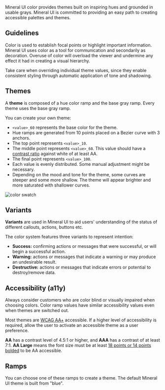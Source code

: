 Mineral UI color provides themes built on inspiring hues and grounded in usable
grays. Mineral UI is committed to providing an easy path to creating accessible
palettes and themes.

## Guidelines

Color is used to establish focal points or highlight important information.
Mineral UI uses color as a tool for communication and secondarily as decoration.
Overuse of color will overload the viewer and undermine any effect it had in
creating a visual hierarchy.

Take care when overriding individual theme values, since they enable consistent
styling through automatic application of tone and shadowing.

## Themes

A **theme** is composed of a hue color ramp and the base gray ramp. Every theme
uses the base gray ramp.

You can create your own theme:
  - `<value>_60` represents the base color for the theme.
  - Hue ramps are generated from 10 points placed on a Bezier curve with 3
    anchors.
  - The top point represents `<value>_10`.
  - The middle point represents `<value>_60`. This value should have a
    [contrast ratio](https://webaim.org/resources/contrastchecker/)
    against white of at least AA.
  - The final point represents `<value>_100`.
  - Each value is evenly distributed. Some manual adjustment might be necessary.
  - Depending on the mood and tone for the theme, some curves are steeper and
    some more shallow. The theme will appear brighter and more saturated with
    shallower curves.

![color swatch](/images/color-swatch.png)

## Variants

**Variants** are used in Mineral UI to aid users' understanding of the status of
different callouts, actions, buttons etc.

The color system features three variants to represent intention:
- **Success:** confirming actions or messages that were successful, or will
  begin a successful action.
- **Warning:** actions or messages that indicate a warning or may produce an
  undesirable result.
- **Destructive:** actions or messages that indicate errors or potential to
  destroy/remove data.

<Variants />

## Accessibility (a11y)

Always consider customers who are color blind or visually impaired when choosing
colors. Color ramp values have similar accessibility values even when themes are
switched out.

Most themes are [WCAG AA+](https://www.w3.org/TR/WCAG20/) accessible. If a
higher level of accessibility is required, allow the user to activate an
accessible theme as a user preference.

**AA** has a contrast level of 4.5:1 or higher, and **AAA** has a contrast of at
least 7:1. **AA Large** means the font size must be at
least [18 points or 14 points bolded](https://developer.paciellogroup.com/blog/2012/05/whats-large-text-in-wcag-2-0-parlance/)
to be AA accessible.

## Ramps

You can choose one of these ramps to create a theme. The default Mineral UI
theme is built from "blue".
